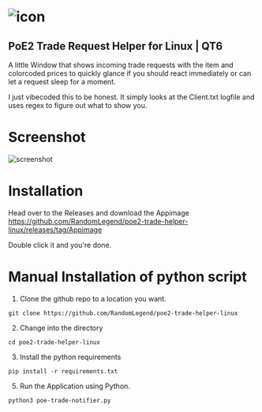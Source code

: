 # ![icon](https://github.com/user-attachments/assets/c6b454d4-dacb-4cf6-b15e-4b990c9c0313) 

## PoE2 Trade Request Helper for Linux | QT6

A little Window that shows incoming trade requests with the item and colorcoded prices to quickly glance if you should react immediately or can let a request sleep for a moment.

I just vibecoded this to be honest. It simply looks at the Client.txt logfile and uses regex to figure out what to show you.

# Screenshot
![screenshot](https://github.com/user-attachments/assets/a42e9f74-b199-431f-8112-b28f521346a1)

# Installation
Head over to the Releases and download the Appimage
https://github.com/RandomLegend/poe2-trade-helper-linux/releases/tag/Appimage

Double click it and you're done.

# Manual Installation of python script
1. Clone the github repo to a location you want.
```
git clone https://github.com/RandomLegend/poe2-trade-helper-linux
```
2. Change into the directory
```
cd poe2-trade-helper-linux
```
3. Install the python requirements
```
pip install -r requirements.txt
```

5. Run the Application using Python.
```
python3 poe-trade-notifier.py
```
